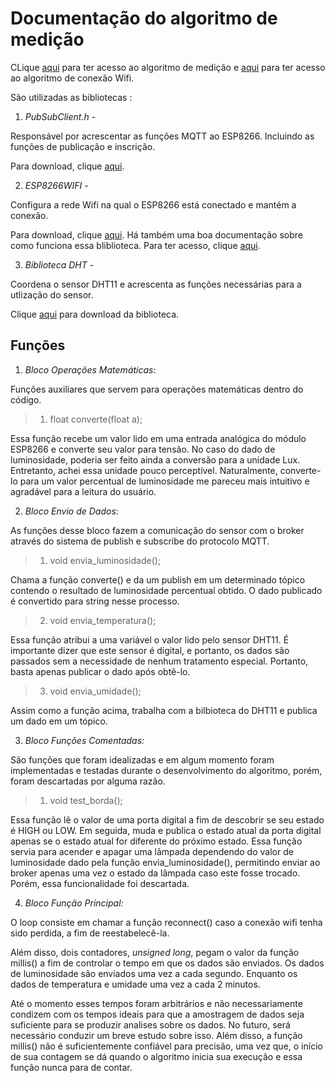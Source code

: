 # Documentação do algoritmo de medição

CLique [aqui](esp_8266.ino) para ter acesso ao algoritmo de medição e [aqui](wifi_script.h) para ter acesso ao algoritmo de conexão Wifi.

São utilizadas as bibliotecas :


1. *PubSubClient.h* -

Responsável por acrescentar as funções MQTT ao ESP8266. Incluindo as funções de publicação e inscrição.

Para download, clique [aqui](https://github.com/knolleary/pubsubclient).

2. *ESP8266WIFI* -

Configura a rede Wifi na qual o ESP8266 está conectado e mantém a conexão.

Para download, clique [aqui](https://github.com/ekstrand/ESP8266wifi).
Há também uma boa documentação sobre como funciona essa bliblioteca. Para ter acesso, clique [aqui](https://arduino-esp8266.readthedocs.io/en/latest/esp8266wifi/readme.html).


3. *Biblioteca DHT* -

Coordena o sensor DHT11 e acrescenta as funções necessárias para a utlização do sensor.

Clique [aqui](https://github.com/adafruit/DHT-sensor-library) para download da biblioteca.


## Funções

1. *Bloco Operações Matemáticas*:

Funções auxiliares que servem para operações matemáticas dentro do código.

> 1. float converte(float a);

Essa função recebe um valor lido em uma entrada analógica do módulo ESP8266 e converte seu valor para tensão. No caso do dado de luminosidade, poderia ser feito ainda a conversão para a unidade Lux. Entretanto, achei essa unidade pouco perceptível. Naturalmente, converte-lo para um valor percentual de luminosidade me pareceu mais intuitivo e agradável para a leitura do usuário.

2. *Bloco Envio de Dados*:

As funções desse bloco fazem a comunicação do sensor com o broker através do sistema de publish e subscribe do protocolo MQTT.

> 1. void envia_luminosidade();

Chama a função converte() e da um publish em um determinado tópico contendo o resultado de luminosidade percentual obtido. O dado publicado é convertido para string nesse processo.


> 2. void envia_temperatura();

Essa função atribui a uma variável o valor lido pelo sensor DHT11. É importante dizer que este sensor é digital, e portanto, os dados são passados sem a necessidade de nenhum tratamento especial. Portanto, basta apenas publicar o dado após obtê-lo.


> 3. void envia_umidade();

Assim como a função acima, trabalha com a bilbioteca do DHT11 e publica um dado em um tópico.


3. *Bloco Funções Comentadas:*

São funções que foram idealizadas e em algum momento foram implementadas e testadas durante o desenvolvimento do algoritmo, porém, foram descartadas por alguma razão.


> 1. void test_borda();

Essa função lê o valor de uma porta digital a fim de descobrir se seu estado é HIGH ou LOW. Em seguida, muda e publica o estado atual da porta digital apenas se o estado atual for diferente do próximo estado.
Essa função servia para acender e apagar uma lâmpada dependendo do valor de luminosidade dado pela função envia_luminosidade(), permitindo enviar ao broker apenas uma vez o estado da lâmpada caso este fosse trocado. Porém, essa funcionalidade foi descartada.

4. *Bloco Função Principal:*

O loop consiste em chamar a função reconnect() caso a conexão wifi tenha sido perdida, a fim de reestabelecê-la.

Além disso, dois contadores, *unsigned long*, pegam o valor da função millis() a fim de controlar o tempo em que os dados são enviados. Os dados de luminosidade são enviados uma vez a cada segundo. Enquanto os dados de temperatura e umidade uma vez a cada 2 minutos.

Até o momento esses tempos foram arbitrários e não necessariamente condizem com os tempos ideais para que a amostragem de dados seja suficiente para se produzir analises sobre os dados. No futuro, será necessário conduzir um breve estudo sobre isso. Além disso, a função millis() não é suficientemente confiável para precisão, uma vez que, o início de sua contagem se dá quando o algoritmo inicia sua execução e essa função nunca para de contar.
